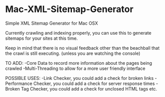Mac-XML-Sitemap-Generator
=========================

Simple XML Sitemap Generator for Mac OSX

Currently crawling and indexing properly, you can use this to generate sitemaps for your sites at this time.

Keep in mind that there is no visual feedback other than the beachball that the crawl is still executing. (unless you are watching the console)

TO ADD:
-Core Data to record more information about the pages being crawled
-Multi-Threading to allow for a more user friendly interface

POSSIBLE USES:
-Link Checker, you could add a check for broken links
-Performance Checker, you could add a check for server response times
-Broken Tag Checker, you could add a check for unclosed HTML tags
etc.
